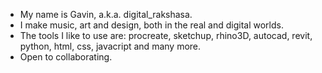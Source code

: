 - My name is Gavin, a.k.a. digital_rakshasa.
- I make music, art and design, both in the real and digital worlds.
- The tools I like to use are: procreate, sketchup, rhino3D, autocad, revit, python, html, css, javacript and many more.
- Open to collaborating.

<!---
gavin-britto/gavin-britto is a ✨ special ✨ repository because its `README.md` (this file) appears on your GitHub profile.
You can click the Preview link to take a look at your changes.
--->
